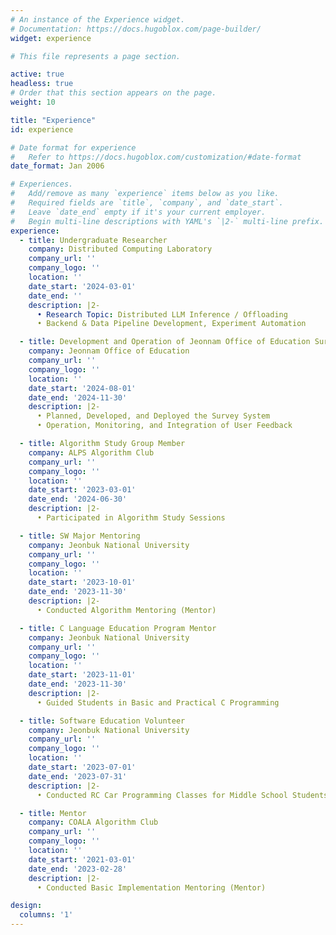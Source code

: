 ```yaml
---
# An instance of the Experience widget.
# Documentation: https://docs.hugoblox.com/page-builder/
widget: experience

# This file represents a page section.

active: true
headless: true
# Order that this section appears on the page.
weight: 10

title: "Experience"
id: experience

# Date format for experience
#   Refer to https://docs.hugoblox.com/customization/#date-format
date_format: Jan 2006

# Experiences.
#   Add/remove as many `experience` items below as you like.
#   Required fields are `title`, `company`, and `date_start`.
#   Leave `date_end` empty if it's your current employer.
#   Begin multi-line descriptions with YAML's `|2-` multi-line prefix.
experience:
  - title: Undergraduate Researcher
    company: Distributed Computing Laboratory
    company_url: ''
    company_logo: ''
    location: ''
    date_start: '2024-03-01'
    date_end: ''
    description: |2-
      • Research Topic: Distributed LLM Inference / Offloading  
      • Backend & Data Pipeline Development, Experiment Automation

  - title: Development and Operation of Jeonnam Office of Education Survey Website
    company: Jeonnam Office of Education
    company_url: ''
    company_logo: ''
    location: ''
    date_start: '2024-08-01'
    date_end: '2024-11-30'
    description: |2-
      • Planned, Developed, and Deployed the Survey System  
      • Operation, Monitoring, and Integration of User Feedback

  - title: Algorithm Study Group Member
    company: ALPS Algorithm Club
    company_url: ''
    company_logo: ''
    location: ''
    date_start: '2023-03-01'
    date_end: '2024-06-30'
    description: |2-
      • Participated in Algorithm Study Sessions

  - title: SW Major Mentoring
    company: Jeonbuk National University
    company_url: ''
    company_logo: ''
    location: ''
    date_start: '2023-10-01'
    date_end: '2023-11-30'
    description: |2-
      • Conducted Algorithm Mentoring (Mentor)

  - title: C Language Education Program Mentor
    company: Jeonbuk National University
    company_url: ''
    company_logo: ''
    location: ''
    date_start: '2023-11-01'
    date_end: '2023-11-30'
    description: |2-
      • Guided Students in Basic and Practical C Programming

  - title: Software Education Volunteer
    company: Jeonbuk National University
    company_url: ''
    company_logo: ''
    location: ''
    date_start: '2023-07-01'
    date_end: '2023-07-31'
    description: |2-
      • Conducted RC Car Programming Classes for Middle School Students

  - title: Mentor
    company: COALA Algorithm Club
    company_url: ''
    company_logo: ''
    location: ''
    date_start: '2021-03-01'
    date_end: '2023-02-28'
    description: |2-
      • Conducted Basic Implementation Mentoring (Mentor)

design:
  columns: '1'
---
```

